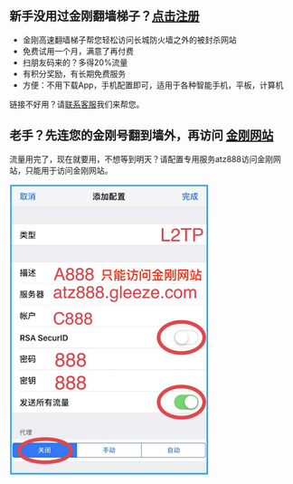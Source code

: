 ## 新手没用过金刚翻墙梯子？[点击注册](https://myfasttrack.org/midman/testfm.php)
* 金刚高速翻墙梯子帮您轻松访问长城防火墙之外的被封杀网站
* 免费试用一个月，满意了再付费
* 扫朋友码来的？多得20%流量
* 有积分奖励，有长期免费服务
* 方便：不用下载App，手机配置即可，适用于各种智能手机，平板，计算机	

链接不好用？请[联系客服](mailto:cs@a2zitpro.com)我们来帮您。
## 老手？先连您的金刚号翻到墙外，再访问 [金刚网站](https://a2zitpro.net/zh)   
流量用完了，现在就要用，不想等到明天？请配置专用服务atz888访问金刚网站，只能用于访问金刚网站。

![athird](888.png) 

